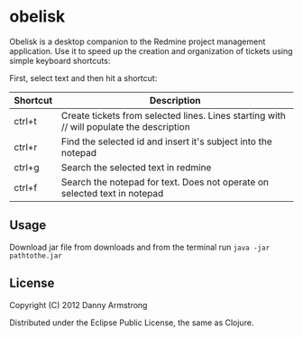 # obelisk

Obelisk is a desktop companion to the Redmine project management application. Use it to speed up the creation and organization of tickets using simple keyboard shortcuts:

First, select text and then hit a shortcut:  

| Shortcut | Description |
|----------|------------|
| ctrl+t | Create tickets from selected lines. Lines starting with // will populate the description |  
| ctrl+r | Find the selected id and insert it's subject into the notepad |  
| ctrl+g | Search the selected text in redmine |
| ctrl+f | Search the notepad for text. Does not operate on selected text in notepad |

## Usage

Download jar file from downloads and from the terminal run `java -jar pathtothe.jar`

## License

Copyright (C) 2012 Danny Armstrong

Distributed under the Eclipse Public License, the same as Clojure.
